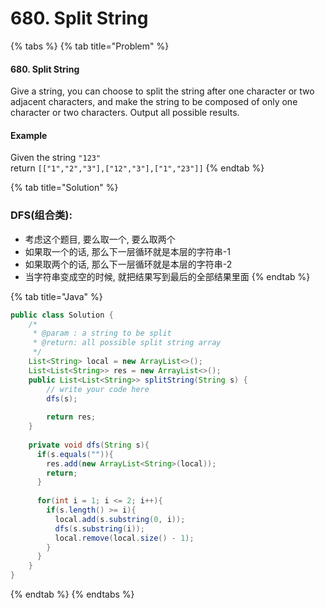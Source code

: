 # 680. Split String

{% tabs %}
{% tab title="Problem" %}
#### 680. Split String

Give a string, you can choose to split the string after one character or two adjacent characters, and make the string to be composed of only one character or two characters. Output all possible results.

#### Example

Given the string `"123"`  
return `[["1","2","3"],["12","3"],["1","23"]]`
{% endtab %}

{% tab title="Solution" %}
### DFS\(组合类\):

* 考虑这个题目, 要么取一个, 要么取两个
* 如果取一个的话, 那么下一层循环就是本层的字符串-1
* 如果取两个的话, 那么下一层循环就是本层的字符串-2
* 当字符串变成空的时候, 就把结果写到最后的全部结果里面
{% endtab %}

{% tab title="Java" %}
```java
public class Solution {
    /*
     * @param : a string to be split
     * @return: all possible split string array
     */
    List<String> local = new ArrayList<>();
    List<List<String>> res = new ArrayList<>();
    public List<List<String>> splitString(String s) {
        // write your code here
        dfs(s);
        
        return res;
    }
    
    private void dfs(String s){
      if(s.equals("")){
        res.add(new ArrayList<String>(local));
        return;
      }
      
      for(int i = 1; i <= 2; i++){
        if(s.length() >= i){
          local.add(s.substring(0, i));
          dfs(s.substring(i));
          local.remove(local.size() - 1);
        }
      }
    }
}
```
{% endtab %}
{% endtabs %}

